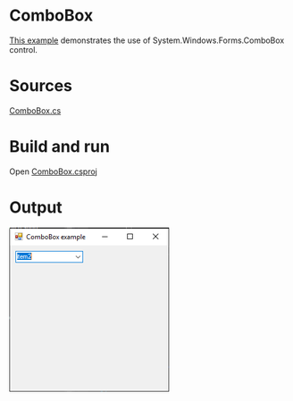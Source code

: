 # ComboBox

[This example](.) demonstrates the use of System.Windows.Forms.ComboBox control.

# Sources

[ComboBox.cs](ComboBox.cs)

# Build and run

Open [ComboBox.csproj](ComboBox.csproj)

# Output

![Screenshot](../../docs/Pictures/Forms/ComboBox.png)

